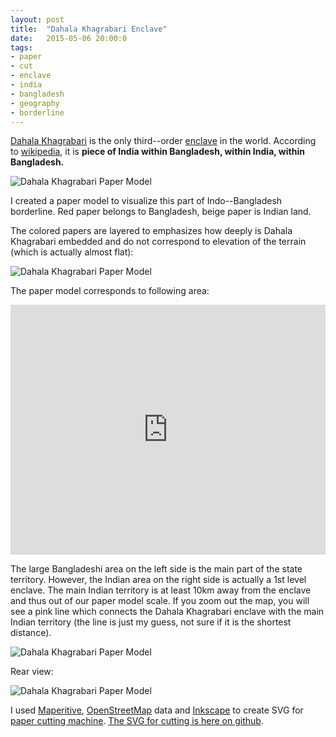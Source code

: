 ```yaml
---
layout: post
title:  "Dahala Khagrabari Enclave"
date:   2015-05-06 20:00:0
tags:
- paper 
- cut
- enclave
- india
- bangladesh
- geography
- borderline
---
```


[Dahala Khagrabari](http://en.wikipedia.org/wiki/Dahala_Khagrabari) is the only third--order [enclave](http://en.wikipedia.org/wiki/Enclave_and_exclave) in the world. According to [wikipedia](http://en.wikipedia.org/wiki/Dahala_Khagrabari), it is __piece of India within Bangladesh, within India, within Bangladesh.__

![Dahala Khagrabari Paper Model]({{site.baseurl}}/images/2015-05-06-dahala-Khagrabari/07.jpg "Dahala Khagrabari Paper Model")

I created a paper model to visualize this part of Indo--Bangladesh borderline. 
Red paper belongs to Bangladesh, beige paper is Indian land.

The colored papers are layered to emphasizes how deeply is Dahala Khagrabari embedded and do not correspond to elevation of the terrain (which is actually almost flat):

![Dahala Khagrabari Paper Model]({{site.baseurl}}/images/2015-05-06-dahala-Khagrabari/06.jpg "Dahala Khagrabari Paper Model")

The paper model corresponds to following area:

<iframe width="100%" height="400px" frameBorder="0" src="https://umap.openstreetmap.fr/en/map/dahala-khagrabari_38973?scaleControl=false&miniMap=false&scrollWheelZoom=true&zoomControl=true&allowEdit=false&moreControl=true&datalayersControl=true&onLoadPanel=undefined&captionBar=false"></iframe>

The large Bangladeshi area on the left side is the main part of the state territory. However, the Indian area on the right side is actually a 1st level enclave. The main Indian territory is at least 10km away from the enclave and thus out of our paper model scale. If you zoom out the map, you will see a pink line which connects the Dahala Khagrabari enclave with the main Indian territory (the line is just my guess, not sure if it is the shortest distance).

![Dahala Khagrabari Paper Model]({{site.baseurl}}/images/2015-05-06-dahala-Khagrabari/11.jpg "Dahala Khagrabari Paper Model")

Rear view:

![Dahala Khagrabari Paper Model]({{site.baseurl}}/images/2015-05-06-dahala-Khagrabari/10.jpg "Dahala Khagrabari Paper Model")

I used [Maperitive](http://maperitive.net/), [OpenStreetMap](https://wiki.openstreetmap.org/wiki/Main_Page) data and [Inkscape](https://inkscape.org/en/) to create SVG for [paper cutting machine](http://www.amazon.com/Silhouette-SILHOUETTE-PORTRAIT-Portrait/dp/B009GZUPFA). [The SVG for cutting is here on github](https://github.com/petervojtek/diy/blob/gh-pages/images/2015-05-06-dahala-khagabari/dahala-khagabari.svg).
